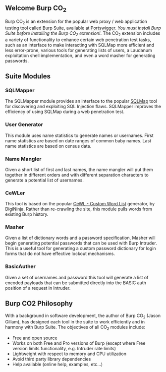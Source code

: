 ## Welcome Burp CO<sub>2</sub>
Burp CO<sub>2</sub> is an extension for the popular web proxy / web application testing tool called Burp Suite, available at [Portswigger](https://portswigger.net/). *You must install Burp Suite before installing the Burp CO<sub>2</sub> extension!*. The CO<sub>2</sub> extension includes a variety of functionality to enhance certain web penetration test tasks, such as an interface to make interacting with SQLMap more efficient and less error-prone, various tools for generating lists of users, a Laudanum exploitation shell implementation, and even a word masher for generating passwords.

## Suite Modules
### SQLMapper
The SQLMapper module provides an interface to the popular [SQLMap](http://sqlmap.org/) tool for discovering and exploiting SQL Injection flaws.  SQLMapper improves the efficiency of using SQLMap during a web penetration test.

### User Generator
This module uses name statistics to generate names or usernames. First name statistics are based on date ranges of common baby names. Last name statistics are based on census data.

### Name Mangler
Given a short list of first and last names, the name mangler will put them together in different orders and with different separation characters to generate a potential list of usernames.

### CeWLer
This tool is based on the popular [CeWL - Custom Word List](https://digi.ninja/projects/cewl.php) generator, by DigiNinja. Rather than re-crawling the site, this module pulls words from existing Burp history.

### Masher
Given a list of dictionary words and a password specification, Masher will begin generating potential passwords that can be used with Burp Intruder. This is a useful tool for generating a custom password dictionary for login forms that do not have effective lockout mechanisms.

### BasicAuther
Given a set of usernames and password this tool will generate a list of encoded payloads that can be submitted directly into the BASIC auth position of a request in Intruder.

## Burp CO2 Philosophy
With a background in software development, the author of Burp CO<sub>2</sub> (Jason Gillam), has designed each tool in the suite to work efficiently and in harmony with Burp Suite. The objectives of all CO<sub>2</sub> modules include:
* Free and open source
* Works on both Free and Pro versions of Burp (except where Free version limits functionality, e.g. Intruder rate limits)
* Lightweight with respect to memory and CPU utilization
* Avoid third party library dependencies
* Help available (online help, examples, etc...)
